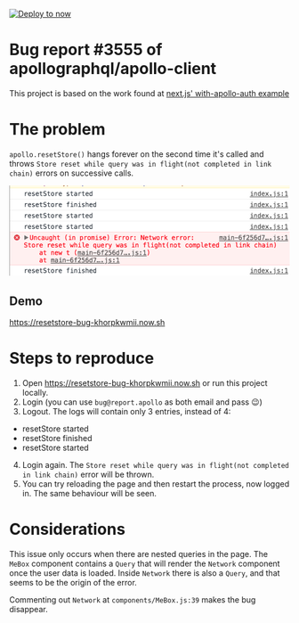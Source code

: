 [![Deploy to now](https://deploy.now.sh/static/button.svg)](https://deploy.now.sh/?repo=https://github.com/zvictor/bug-resetStore)
# Bug report #3555 of apollographql/apollo-client

This project is based on the work found at [next.js' with-apollo-auth example](https://github.com/zeit/next.js/tree/canary/examples/with-apollo-auth)

# The problem

`apollo.resetStore()` hangs forever on the second time it's called and throws `Store reset while query was in flight(not completed in link chain)` errors on successive calls.

![Screenshot](./screenshot.png)

## Demo

https://resetstore-bug-khorpkwmii.now.sh

# Steps to reproduce

1. Open https://resetstore-bug-khorpkwmii.now.sh or run this project locally.
2. Login (you can use `bug@report.apollo` as both email and pass 😉)
3. Logout. The logs will contain only 3 entries, instead of 4:
  * resetStore started
  * resetStore finished
  * resetStore started
4. Login again. The `Store reset while query was in flight(not completed in link chain)` error will be thrown.
5. You can try reloading the page and then restart the process, now logged in. The same behaviour will be seen.

# Considerations

This issue only occurs when there are nested queries in the page.
The `MeBox` component contains a `Query` that will render the `Network` component once the user data is loaded. Inside `Network` there is also a `Query`, and that seems to be the origin of the error.

Commenting out `Network` at `components/MeBox.js:39` makes the bug disappear.